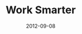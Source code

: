 ---
layout: message
category: message
series: "How to Love Your Job"
title: "Work Smarter"
date: 2012-09-08
audio-description: "Todd Henry talks about how to build capacity in our lives to do great work."
audio: "http://www.crossroads.net/players/media/hq/htlyj_04.mp3"
audio-title: "Work Smarter"
audio-duration: "36&#58;25"
program-description: "Program"
program: "http://www.crossroads.net/players/media/hq/09_08-09_12Program.pdf"
program-title: "Work Smarter"
video-description: "Todd Henry talks about how to build capacity in our lives to do great work."
video-title: "Work Smarter"
video: "https://s3.amazonaws.com/crossroadsvideomessages/htlyj_04.mp4"
---